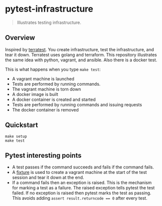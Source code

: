 # pytest-infrastructure

> Illustrates testing infrastructure.

## Overview

Inspired by [terratest](https://github.com/gruntwork-io/terratest).
You create infrastructure, test the infrastructure, and tear it down.
Terratest uses golang and terraform. This repository illustrates the same idea with python, vagrant, and ansible. Also there is a docker test.

This is what happens when you type `make test`:

- A vagrant machine is launched
- Tests are performed by running commands.
- The vagrant machine is torn down
- A docker image is built
- A docker container is created and started
- Tests are performed by running commands and issuing requests
- The docker container is removed

## Quickstart

```
make setup
make test
```

## Pytest interesting points

* A test passes if the command succeeds and fails if the command fails.
* A [fixture](https://docs.pytest.org/en/stable/fixture.html#scope-sharing-fixtures-across-classes-modules-packages-or-session) is used to create a vagrant machine at the start of the test session and tear it down at the end.
* If a command fails then an exception is raised. This is the mechanism for marking a test as a failure. The raised exception tells pytest the test failed. If no exception is raised then pytest marks the test as passing. This avoids adding `assert result.returncode == 0` after every test.

